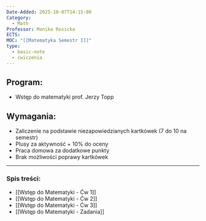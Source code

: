 ```yaml
---
Date-Added: 2025-10-07T14:15:00
Category:
  - Math
Professor: Monika Rosicka
ECTS:
MOC: "[[Matematyka Semestr I]]"
type:
  - basic-note
  - ćwiczenia
---
```


## Program:
 - Wstęp do matematyki prof. Jerzy Topp
## Wymagania:
- Zaliczenie na podstawie niezapowiedzianych kartkówek (7 do 10 na semestr)
- Plusy za aktywność + 10% do oceny
- Praca domowa za dodatkowe punkty
- Brak możliwości poprawy kartkówek
 - - -
### Spis treści:
- [[Wstęp do Matematyki - Ćw 1]]
- [[Wstęp do Matematyki - Ćw 2]]
- [[Wstęp do Matematyki - Ćw 3]]
- [[Wstęp do Matematyki - Zadania]]